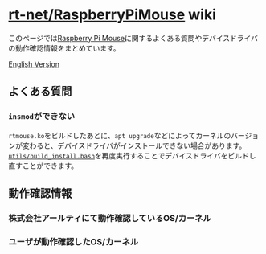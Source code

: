# [rt-net/RaspberryPiMouse](https://github.com/rt-net/RaspberryPiMouse) wiki

このページでは[Raspberry Pi Mouse](https://www.rt-net.jp/products/raspimouse2)に関するよくある質問やデバイスドライバの動作確認情報をまとめています。

[English Version](https://github.com/rt-net/RaspberryPiMouse/wiki/English)

## よくある質問

### `insmod`ができない

`rtmouse.ko`をビルドしたあとに、`apt upgrade`などによってカーネルのバージョンが変わると、デバイスドライバがインストールできない場合があります。  
[`utils/build_install.bash`](https://github.com/rt-net/RaspberryPiMouse/blob/master/utils/build_install.bash)を再度実行することでデバイスドライバをビルドし直すことができます。

## 動作確認情報

### 株式会社アールティにて動作確認しているOS/カーネル

### ユーザが動作確認したOS/カーネル